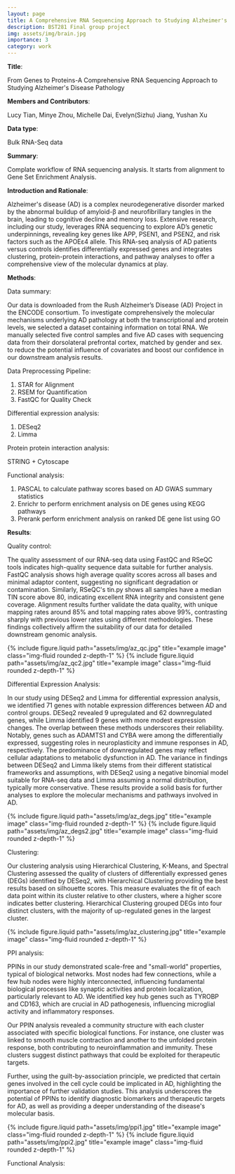 ```yaml
---
layout: page
title: A Comprehensive RNA Sequencing Approach to Studying Alzheimer's Disease Pathology
description: BST281 Final group project
img: assets/img/brain.jpg
importance: 3
category: work
---
```


**Title**:

From Genes to Proteins-A Comprehensive RNA Sequencing Approach to Studying Alzheimer's Disease Pathology

**Members and Contributors**:

Lucy Tian, Minye Zhou, Michelle Dai, Evelyn(Sizhu) Jiang, Yushan Xu


**Data type**:

Bulk RNA-Seq data

**Summary**:

Complate workflow of RNA sequencing analysis. It starts from alignment to Gene Set Enrichment Analysis.

**Introduction and Rationale**:

Alzheimer's disease (AD) is a complex neurodegenerative disorder marked by the abnormal buildup of amyloid-β and neurofibrillary tangles in the brain, leading to cognitive decline and memory loss. Extensive research, including our study, leverages RNA sequencing to explore AD’s genetic underpinnings, revealing key genes like APP, PSEN1, and PSEN2, and risk factors such as the APOEε4 allele. This RNA-seq analysis of AD patients versus controls identifies differentially expressed genes and integrates clustering, protein-protein interactions, and pathway analyses to offer a comprehensive view of the molecular dynamics at play. 

**Methods**:

Data summary:

Our data is downloaded from the Rush Alzheimer’s Disease (AD) Project in the ENCODE consortium. To investigate comprehensively the molecular mechanisms underlying AD pathology at both the transcriptional and protein levels, we selected a dataset containing information on total RNA. We manually selected five control samples and five AD cases with sequencing data from their dorsolateral prefrontal cortex, matched by gender and sex. to reduce the potential influence of covariates and boost our confidence in our downstream analysis results.


Data Preprocessing Pipeline:

1. STAR for Alignment
2. RSEM for Quantification
3. FastQC for Quality Check

Differential expression analysis:

1. DESeq2
2. Limma

Protein protein interaction analysis:

STRING + Cytoscape

Functional analysis:

1. PASCAL to calculate pathway scores based on AD GWAS summary statistics
2. Enrichr to perform enrichment analysis on DE genes using KEGG pathways
3. Prerank perform enrichment analysis on ranked DE gene list using GO


**Results**:

Quality control:

The quality assessment of our RNA-seq data using FastQC and RSeQC tools indicates high-quality sequence data suitable for further analysis. FastQC analysis shows high average quality scores across all bases and minimal adaptor content, suggesting no significant degradation or contamination. Similarly, RSeQC's tin.py shows all samples have a median TIN score above 80, indicating excellent RNA integrity and consistent gene coverage. Alignment results further validate the data quality, with unique mapping rates around 85% and total mapping rates above 99%, contrasting sharply with previous lower rates using different methodologies. These findings collectively affirm the suitability of our data for detailed downstream genomic analysis.


{% include figure.liquid path="assets/img/az_qc.jpg" title="example image" class="img-fluid rounded z-depth-1" %}
{% include figure.liquid path="assets/img/az_qc2.jpg" title="example image" class="img-fluid rounded z-depth-1" %}


Differential Expression Analysis:

In our study using DESeq2 and Limma for differential expression analysis, we identified 71 genes with notable expression differences between AD and control groups. DESeq2 revealed 9 upregulated and 62 downregulated genes, while Limma identified 9 genes with more modest expression changes. The overlap between these methods underscores their reliability. Notably, genes such as ADAMTS1 and CYBA were among the differentially expressed, suggesting roles in neuroplasticity and immune responses in AD, respectively. The predominance of downregulated genes may reflect cellular adaptations to metabolic dysfunction in AD. The variance in findings between DESeq2 and Limma likely stems from their different statistical frameworks and assumptions, with DESeq2 using a negative binomial model suitable for RNA-seq data and Limma assuming a normal distribution, typically more conservative. These results provide a solid basis for further analyses to explore the molecular mechanisms and pathways involved in AD.

{% include figure.liquid path="assets/img/az_degs.jpg" title="example image" class="img-fluid rounded z-depth-1" %}
{% include figure.liquid path="assets/img/az_degs2.jpg" title="example image" class="img-fluid rounded z-depth-1" %}

Clustering:

Our clustering analysis using Hierarchical Clustering, K-Means, and Spectral Clustering assessed the quality of clusters of differentially expressed genes (DEGs) identified by DESeq2, with Hierarchical Clustering providing the best results based on silhouette scores. This measure evaluates the fit of each data point within its cluster relative to other clusters, where a higher score indicates better clustering. Hierarchical Clustering grouped DEGs into four distinct clusters, with the majority of up-regulated genes in the largest cluster. 

{% include figure.liquid path="assets/img/az_clustering.jpg" title="example image" class="img-fluid rounded z-depth-1" %}

PPI analysis:

PPINs in our study demonstrated scale-free and "small-world" properties, typical of biological networks. Most nodes had few connections, while a few hub nodes were highly interconnected, influencing fundamental biological processes like synaptic activities and protein localization, particularly relevant to AD. We identified key hub genes such as TYROBP and CD163, which are crucial in AD pathogenesis, influencing microglial activity and inflammatory responses.

Our PPIN analysis revealed a community structure with each cluster associated with specific biological functions. For instance, one cluster was linked to smooth muscle contraction and another to the unfolded protein response, both contributing to neuroinflammation and immunity. These clusters suggest distinct pathways that could be exploited for therapeutic targets.

Further, using the guilt-by-association principle, we predicted that certain genes involved in the cell cycle could be implicated in AD, highlighting the importance of further validation studies. This analysis underscores the potential of PPINs to identify diagnostic biomarkers and therapeutic targets for AD, as well as providing a deeper understanding of the disease's molecular basis.

{% include figure.liquid path="assets/img/ppi1.jpg" title="example image" class="img-fluid rounded z-depth-1" %}
{% include figure.liquid path="assets/img/ppi2.jpg" title="example image" class="img-fluid rounded z-depth-1" %}

Functional Analysis:


